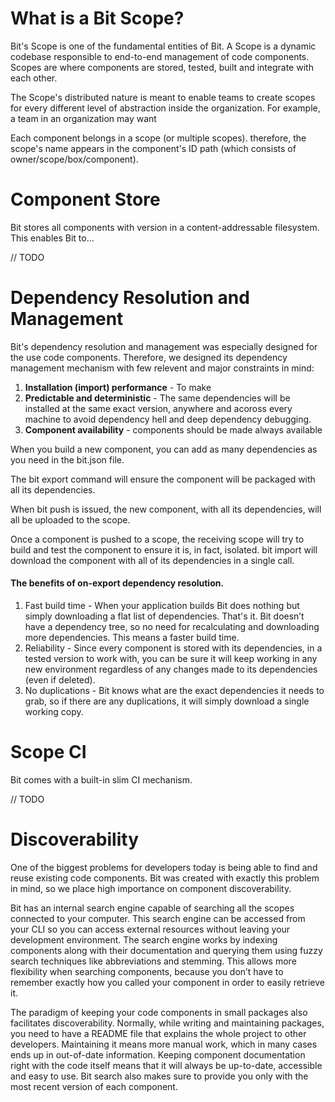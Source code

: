 
# What is a Bit Scope?
Bit's Scope is one of the fundamental entities of Bit. A Scope is a dynamic codebase responsible to end-to-end management of code components.
Scopes are where components are stored, tested, built and integrate with each other.
 
The Scope's distributed nature is meant to enable teams to create scopes for every different level of abstraction inside the organization.
For example, a team in an organization may want

Each component belongs in a scope (or multiple scopes). therefore, the scope's name appears in the component's ID path (which consists of owner/scope/box/component).

# Component Store
Bit stores all components with version in a content-addressable filesystem.
This enables Bit to...

// TODO

# Dependency Resolution and Management

Bit's dependency resolution and management was especially designed for the use code components.
Therefore, we designed its dependency management mechanism with few relevent and major constraints in mind:

1. **Installation (import) performance** - To make 
2. **Predictable and deterministic** - The same dependencies will be installed at the same exact version, anywhere and acoross every machine to avoid dependency hell and deep dependency debugging.
3. **Component availability** - components should be made always available 

When you build a new component, you can add as many dependencies as you need in the bit.json file.

The bit export command will ensure the component will be packaged with all its dependencies.

When bit push is issued, the new component, with all its dependencies, will all be uploaded to the scope.

Once a component is pushed to a scope, the receiving scope will try to build and test the component to ensure it is, in fact, isolated.
bit import will download the component with all of its dependencies in a single call.

#### The benefits of on-export dependency resolution.

1. Fast build time - When your application builds Bit does nothing but simply downloading a flat list of dependencies. That's it. Bit doesn’t have a dependency tree, so no need for recalculating and downloading more dependencies. This means a faster build time. 
2. Reliability - Since every component is stored with its dependencies, in a tested version to work with, you can be sure it will keep working in any new environment regardless of any changes made to its dependencies (even if deleted).
3. No duplications - Bit knows what are the exact dependencies it needs to grab, so if there are any duplications, it will simply download a single working copy. 

# Scope CI

Bit comes with a built-in slim CI mechanism.

// TODO

# Discoverability

One of the biggest problems for developers today is being able to find and reuse existing code components. Bit was created with exactly this problem in mind, so we place high importance on component discoverability.

Bit has an internal search engine capable of searching all the scopes connected to your computer. This search engine can be accessed from your CLI so you can access external resources without leaving your development environment. The search engine works by indexing components along with their documentation and querying them using fuzzy search techniques like abbreviations and stemming. This allows more flexibility when searching components, because you don’t have to remember exactly how you called your component in order to easily retrieve it.

The paradigm of keeping your code components in small packages also facilitates discoverability. Normally, while writing and maintaining packages, you need to have a README file that explains the whole project to other developers. Maintaining it means more manual work, which in many cases ends up in out-of-date information. Keeping component documentation right with the code itself means that it will always be up-to-date, accessible and easy to use. Bit search also makes sure to provide you only with the most recent version of each component.
